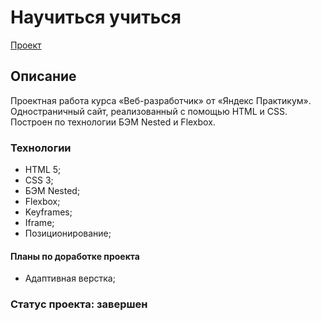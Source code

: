 # Научиться учиться
[Проект](https://sdlmdev.github.io/how-to-learn/)

## Описание
Проектная работа курса «Веб-разработчик» от «Яндекс Практикум».
Одностраничный сайт, реализованный с помощью HTML и CSS. Построен по технологии БЭМ Nested и Flexbox.

### Технологии
* HTML 5;
* CSS 3;
* БЭМ Nested;
* Flexbox;
* Keyframes;
* Iframe;
* Позиционирование;

#### Планы по доработке проекта
* Адаптивная верстка;

### Статус проекта: завершен
